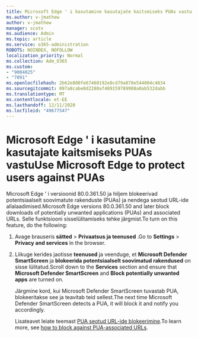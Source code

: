 ```yaml
---
title: Microsoft Edge ' i kasutamine kasutajate kaitsmiseks PUAs vastu
ms.author: v-jmathew
author: v-jmathew
manager: scotv
ms.audience: Admin
ms.topic: article
ms.service: o365-administration
ROBOTS: NOINDEX, NOFOLLOW
localization_priority: Normal
ms.collection: Adm_O365
ms.custom:
- "9004025"
- "7091"
ms.openlocfilehash: 2b62e800fe67460192e0cd79a078e544004c4834
ms.sourcegitcommit: 097a8cabe0d2280af489159789988a0ab532dabb
ms.translationtype: MT
ms.contentlocale: et-EE
ms.lasthandoff: 12/11/2020
ms.locfileid: "49677547"
---
```

# <a name="use-microsoft-edge-to-protect-users-against-puas"></a><span data-ttu-id="8b92d-102">Microsoft Edge ' i kasutamine kasutajate kaitsmiseks PUAs vastu</span><span class="sxs-lookup"><span data-stu-id="8b92d-102">Use Microsoft Edge to protect users against PUAs</span></span>

<span data-ttu-id="8b92d-103">Microsoft Edge ' i versioonid 80.0.361.50 ja hiljem blokeerivad potentsiaalselt soovimatute rakenduste (PUAs) ja nendega seotud URL-ide allalaadimised.</span><span class="sxs-lookup"><span data-stu-id="8b92d-103">Microsoft Edge versions 80.0.361.50 and later block downloads of potentially unwanted applications (PUAs) and associated URLs.</span></span> <span data-ttu-id="8b92d-104">Selle funktsiooni sisselülitamiseks tehke järgmist.</span><span class="sxs-lookup"><span data-stu-id="8b92d-104">To turn on this feature, do the following:</span></span>

1. <span data-ttu-id="8b92d-105">Avage brauseris **sätted**  >  **Privaatsus ja teenused** .</span><span class="sxs-lookup"><span data-stu-id="8b92d-105">Go to **Settings** > **Privacy and services** in the browser.</span></span>

2. <span data-ttu-id="8b92d-106">Liikuge kerides jaotisse **teenused** ja veenduge, et **Microsoft Defender SmartScreen** ja **blokeerida potentsiaalselt soovimatud rakendused** on sisse lülitatud.</span><span class="sxs-lookup"><span data-stu-id="8b92d-106">Scroll down to the **Services** section and ensure that **Microsoft Defender SmartScreen** and **Block potentially unwanted apps** are turned on.</span></span>

    <span data-ttu-id="8b92d-107">Järgmine kord, kui Microsoft Defender SmartScreen tuvastab PUA, blokeeritakse see ja teavitab teid sellest.</span><span class="sxs-lookup"><span data-stu-id="8b92d-107">The next time Microsoft Defender SmartScreen detects a PUA, it will block it and notify you accordingly.</span></span>

    <span data-ttu-id="8b92d-108">Lisateavet leiate teemast [PUA seotud URL-ide blokeerimine](https://go.microsoft.com/fwlink/?linkid=2133024).</span><span class="sxs-lookup"><span data-stu-id="8b92d-108">To learn more, see [how to block against PUA-associated URLs](https://go.microsoft.com/fwlink/?linkid=2133024).</span></span>
